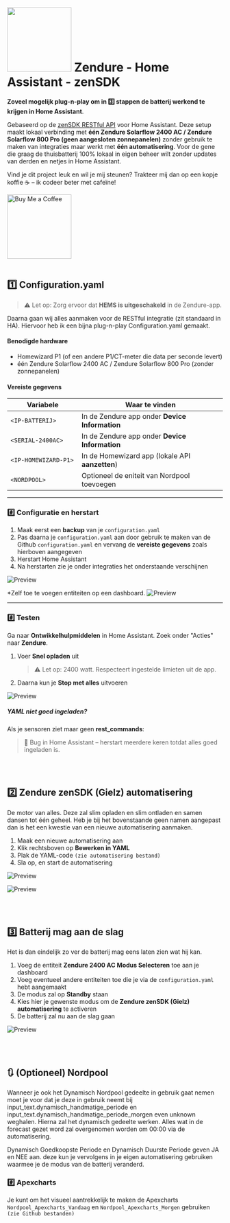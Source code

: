 #   <img src="https://github.com/Gielz1986/Zendure-zenSDK-HA/blob/main/Images/Inverter.png?raw=true" width="150"> Zendure - Home Assistant - zenSDK
**Zoveel mogelijk plug-n-play om in 3️⃣ stappen de batterij werkend te krijgen in Home Assistant**.

Gebaseerd op de [zenSDK RESTful API](https://github.com/Zendure/zenSDK) voor Home Assistant. Deze setup maakt lokaal verbinding met **één Zendure Solarflow 2400 AC / Zendure Solarflow 800 Pro (geen aangesloten zonnepanelen)** zonder gebruik te maken van integraties maar werkt met **één automatisering**. Voor de gene die graag de thuisbatterij 100% lokaal in eigen beheer wilt zonder updates van derden en netjes in Home Assistant.

Vind je dit project leuk en wil je mij steunen? Trakteer mij dan op een kopje koffie ☕️ – ik codeer beter met cafeïne!

<a href="https://www.buymeacoffee.com/gielz" target="_blank">
  <img src="https://github.com/Gielz1986/Zendure-zenSDK-HA/blob/main/Images/qr-code.png?raw=true" width="150" alt="Buy Me a Coffee">
</a><br><br>

## 1️⃣ Configuration.yaml

> ⚠️ Let op: Zorg ervoor dat **HEMS is uitgeschakeld** in de Zendure-app.

Daarna gaan wij alles aanmaken voor de RESTful integratie (zit standaard in HA). Hiervoor heb ik een bijna plug-n-play Configuration.yaml gemaakt.
#### Benodigde hardware

- Homewizard P1 (of een andere P1/CT-meter die data per seconde levert)
- één Zendure Solarflow 2400 AC / Zendure Solarflow 800 Pro (zonder zonnepanelen)

#### Vereiste gegevens

| Variabele            | Waar te vinden                                 |
|----------------------|------------------------------------------------|
| `<IP-BATTERIJ>`      | In de Zendure app onder **Device Information** |
| `<SERIAL-2400AC>`    | In de Zendure app onder **Device Information**  |
| `<IP-HOMEWIZARD-P1>` | In de Homewizard app (lokale API **aanzetten**) |
| `<NORDPOOL>         ` | Optioneel de eniteit van Nordpool toevoegen |

---

### #️⃣ Configuratie en herstart

1. Maak eerst een **backup** van je `configuration.yaml`
2. Pas daarna je `configuration.yaml` aan door gebruik te maken van de Github `configuration.yaml` en vervang de **vereiste gegevens** zoals hierboven aangegeven
3. Herstart Home Assistant
4. Na herstarten zie je onder integraties het onderstaande verschijnen

![Preview](Images/Rest1.avif)

*Zelf toe te voegen entiteiten op een dashboard.
![Preview](Images/Rest2.png) 

---

### #️⃣ Testen

Ga naar **Ontwikkelhulpmiddelen** in Home Assistant. Zoek onder "Acties" naar **Zendure**.

1. Voer **Snel opladen** uit  
   > ⚠️ Let op: 2400 watt. Respecteert ingestelde limieten uit de app.

2. Daarna kun je **Stop met alles** uitvoeren

![Preview](Images/Restcommand1.gif)

##### YAML niet goed ingeladen?

Als je sensoren ziet maar geen **rest_commands**:  
> 🔁 Bug in Home Assistant – herstart meerdere keren totdat alles goed ingeladen is.

<br><br>

## 2️⃣ Zendure zenSDK (Gielz) automatisering
De motor van alles. Deze zal slim opladen en slim ontladen en samen dansen tot één geheel. Heb je bij het bovenstaande geen namen aangepast dan is het een kwestie van een nieuwe automatisering aanmaken.

1. Maak een nieuwe automatisering aan
2. Klik rechtsboven op **Bewerken in YAML**
3. Plak de YAML-code `(zie automatisering bestand)`
4. Sla op, en start de automatisering

![Preview](Images/Automation1.gif)   

![Preview](Images/Automation2.gif) 

<br><br>

## 3️⃣ Batterij mag aan de slag
Het is dan eindelijk zo ver de batterij mag eens laten zien wat hij kan.

1. Voeg de entiteit **Zendure 2400 AC Modus Selecteren** toe aan je dashboard
2. Voeg eventueel andere entiteiten toe die je via de `configuration.yaml` hebt aangemaakt
3. De modus zal op **Standby** staan
4. Kies hier je gewenste modus om de **Zendure zenSDK (Gielz) automatisering** te activeren
5. De batterij zal nu aan de slag gaan

![Preview](Images/Modus.gif) 

<br><br>

## 🔃 (Optioneel) Nordpool
Wanneer je ook het Dynamisch Nordpool gedeelte in gebruik gaat nemen moet je voor dat je deze in gebruik neemt bij input_text.dynamisch_handmatige_periode en
input_text.dynamisch_handmatige_periode_morgen even unknown weghalen. Hierna zal het dynamisch gedeelte werken. Alles wat in de forecast gezet word zal overgenomen worden om 00:00 via de automatisering.

Dynamisch Goedkoopste Periode en Dynamisch Duurste Periode geven JA en NEE aan. deze kun je vervolgens in je eigen automatisering gebruiken waarmee je de modus van de batterij veranderd.

### #️⃣ Apexcharts
Je kunt om het visueel aantrekkelijk te maken de Apexcharts `Nordpool_Apexcharts_Vandaag` en `Nordpool_Apexcharts_Morgen` gebruiken `(zie Github bestanden)`
